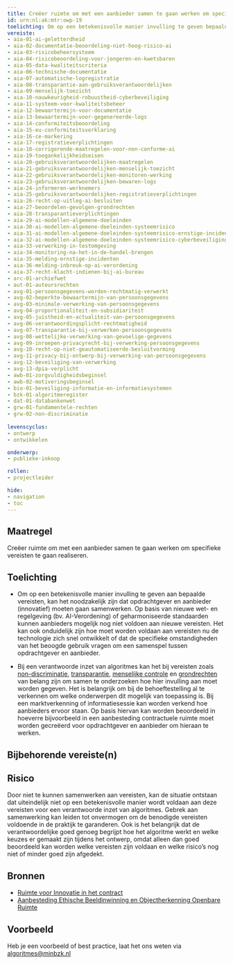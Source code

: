 ```yaml
---
title: Creëer ruimte om met een aanbieder samen te gaan werken om specifieke vereisten te realiseren
id: urn:nl:ak:mtr:owp-19
toelichting: Om op een betekenisvolle manier invulling te geven bepaalde vereisten, kan het noodzakelijk zijn dat de opdrachtgever en aanbieder (innovatief) moeten samenwerken om specifieke vereisten te realiseren. 
vereiste: 
- aia-01-ai-geletterdheid
- aia-02-documentatie-beoordeling-niet-hoog-risico-ai
- aia-03-risicobeheersysteem
- aia-04-risicobeoordeling-voor-jongeren-en-kwetsbaren
- aia-05-data-kwaliteitscriteria
- aia-06-technische-documentatie
- aia-07-automatische-logregistratie
- aia-08-transparantie-aan-gebruiksverantwoordelijken
- aia-09-menselijk-toezicht
- aia-10-nauwkeurigheid-robuustheid-cyberbeveiliging
- aia-11-systeem-voor-kwaliteitsbeheer
- aia-12-bewaartermijn-voor-documentatie
- aia-13-bewaartermijn-voor-gegenereerde-logs
- aia-14-conformiteitsbeoordeling
- aia-15-eu-conformiteitsverklaring
- aia-16-ce-markering
- aia-17-registratieverplichtingen
- aia-18-corrigerende-maatregelen-voor-non-conforme-ai
- aia-19-toegankelijkheidseisen
- aia-20-gebruiksverantwoordelijken-maatregelen
- aia-21-gebruiksverantwoordelijken-menselijk-toezicht
- aia-22-gebruiksverantwoordelijken-monitoren-werking
- aia-23-gebruiksverantwoordelijken-bewaren-logs
- aia-24-informeren-werknemers
- aia-25-gebruiksverantwoordelijken-registratieverplichtingen
- aia-26-recht-op-uitleg-ai-besluiten
- aia-27-beoordelen-gevolgen-grondrechten
- aia-28-transparantieverplichtingen
- aia-29-ai-modellen-algemene-doeleinden
- aia-30-ai-modellen-algemene-doeleinden-systeemrisico
- aia-31-ai-modellen-algemene-doeleinden-systeemrisico-ernstige-incidenten
- aia-32-ai-modellen-algemene-doeleinden-systeemrisico-cyberbeveiliging
- aia-33-verwerking-in-testomgeving
- aia-34-monitoring-na-het-in-de-handel-brengen
- aia-35-melding-ernstige-incidenten
- aia-36-melding-inbreuk-op-ai-verordening
- aia-37-recht-klacht-indienen-bij-ai-bureau
- arc-01-archiefwet
- aut-01-auteursrechten
- avg-01-persoonsgegevens-worden-rechtmatig-verwerkt
- avg-02-beperkte-bewaartermijn-van-persoonsgegevens
- avg-03-minimale-verwerking-van-persoonsgegevens
- avg-04-proportionaliteit-en-subsidiariteit
- avg-05-juistheid-en-actualiteit-van-persoonsgegevens
- avg-06-verantwoordingsplicht-rechtmatigheid
- avg-07-transparantie-bij-verwerken-persoonsgegevens
- avg-08-wettelijke-verwerking-van-gevoelige-gegevens
- avg-09-inroepen-privacyrecht-bij-verwerking-persoonsgegevens
- avg-10-recht-op-niet-geautomatiseerde-besluitvorming
- avg-11-privacy-bij-ontwerp-bij-verwerking-van-persoonsgegevens
- avg-12-beveiliging-van-verwerking
- avg-13-dpia-verplicht
- awb-01-zorgvuldigheidsbeginsel
- awb-02-motiveringsbeginsel
- bio-01-beveiliging-informatie-en-informatiesystemen
- bzk-01-algoritmeregister
- dat-01-databankenwet
- grw-01-fundamentele-rechten
- grw-02-non-discriminatie
  
levenscyclus: 
- ontwerp
- ontwikkelen

onderwerp: 
- publieke-inkoop

rollen:
- projectleider

hide:
- navigation
- toc
---
```


<!-- Let op! onderstaande regel met 'tags' niet weghalen! Deze maakt automatisch de knopjes op basis van de metadata  -->
<!-- tags -->

## Maatregel
<!-- Vul hier een omschrijving in van wat deze maatregel inhoudt. -->
Creëer ruimte om met een aanbieder samen te gaan werken om specifieke vereisten te gaan realiseren.

## Toelichting
<!-- Geef hier een toelichting van deze maatregel -->
- Om op een betekenisvolle manier invulling te geven aan bepaalde vereisten, kan het noodzakelijk zijn dat opdrachtgever en aanbieder (innovatief) moeten gaan samenwerken. Op basis van nieuwe wet- en regelgeving (bv. AI-Verordening) of geharmoniseerde standaarden kunnen aanbieders mogelijk nog niet voldoen aan nieuwe vereisten. Het kan ook onduidelijk zijn hoe moet worden voldaan aan vereisten nu de technologie zich snel ontwikkelt of dat de specifieke omstandigheden van het beoogde gebruik vragen om een samenspel tussen opdrachtgever en aanbieder.

- Bij een verantwoorde inzet van algoritmes kan het bij vereisten zoals [non-discriminatie](../../onderwerpen/bias-en-non-discriminatie.md), [transparantie](../../onderwerpen/transparantie.md), [menselijke controle](../../onderwerpen/menselijke-controle.md) en [grondrechten](../../onderwerpen/fundamentele-rechten.md) van belang zijn om samen te onderzoeken hoe hier invulling aan moet worden gegeven. Het is belangrijk om bij de behoeftestelling al te verkennen om welke onderwerpen dit mogelijk van toepassing is. Bij een marktverkenning of informatiesessie kan worden verkend hoe aanbieders ervoor staan. Op basis hiervan kan worden beoordeeld in hoeverre bijvoorbeeld in een aanbesteding contractuele ruimte moet worden gecreëerd voor opdrachtgever en aanbieder om hieraan te werken. 

## Bijbehorende vereiste(n)
<!-- Hier volgt een lijst met vereisten op basis van de in de metadata ingevulde vereiste -->

<!-- Let op! onderstaande regel met 'list_vereisten_on_maatregelen_page' niet weghalen! Deze maakt automatisch een lijst van bijbehorende verseisten op basis van de metadata  -->
<!-- list_vereisten_on_maatregelen_page -->

## Risico 
<!-- vul hier het specifieke risico in dat kan worden gemitigeerd met behulp van deze maatregel -->
Door niet te kunnen samenwerken aan vereisten, kan de situatie ontstaan dat uiteindelijk niet op een betekenisvolle manier wordt voldaan aan deze vereisten voor een verantwoorde inzet van algoritmes.
Gebrek aan samenwerking kan leiden tot onvermogen om de benodigde vereisten voldoende in de praktijk te garanderen. Ook is het belangrijk dat de verantwoordelijke goed genoeg begrijpt hoe het algoritme werkt en welke keuzes er gemaakt zijn tijdens het ontwerp, omdat alleen dan goed beoordeeld kan worden welke vereisten zijn voldaan en welke risico’s nog niet of minder goed zijn afgedekt. 

## Bronnen 
<!-- Vul hier de relevante bronnen in voor deze maatregel -->

- [Ruimte voor Innovatie in het contract](https://www.pianoo.nl/sites/default/files/media/documents/Inspiratiebundel-Ruimte-voor-innovatie-in-het-contract-juni2020.pdf)
- [Aanbesteding Ethische Beeldinwinning en Objectherkenning Openbare Ruimte](https://s2c.mercell.com/today/34506?type=planning)

## Voorbeeld
<!-- Voeg hier een voorbeeld toe, door er bijvoorbeeld naar te verwijzen -->

Heb je een voorbeeld of best practice, laat het ons weten via [algoritmes@minbzk.nl](mailto:algoritmes@minbzk.nl)
